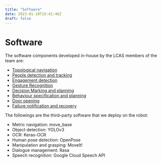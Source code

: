 ```yaml
---
title: "Software"
date: 2023-01-10T15:41:46Z
draft: false 
---
```


# Software

The software components developed in-house by the LCAS members of the team are:
 * [Topological navigation](https://github.com/LCAS/topological_navigation/)
 * [People detection and tracking](https://github.com/strands-project/strands_perception_people)
 * [Engagement detection](https://github.com/LCAS/engagement_detector)
 * [Gesture Recognition](https://github.com/LeonardoGuevara/mesapro)
 * [Decision Marking and planning](https://github.com/LCAS/nbs)
 * [Behaviour specification and planning](https://github.com/francescodelduchetto/PetriNetPlans)
 * [Door opening](https://github.com/JakeSwin/Door-Handle-Detector-Ros)
 * [Failure notification and recovery](https://github.com/LCAS/sentor)


The followings are the third-party software that we deploy on the robot:
 * Metric navigation: move_base
 * Object detection: YOLOv3
 * OCR: Keras-OCR
 * Human pose detection: OpenPose
 * Manipulation and grasping: MoveIt!
 * Dialogue management: Rasa
 * Speech recognition: Google Cloud Speech API
